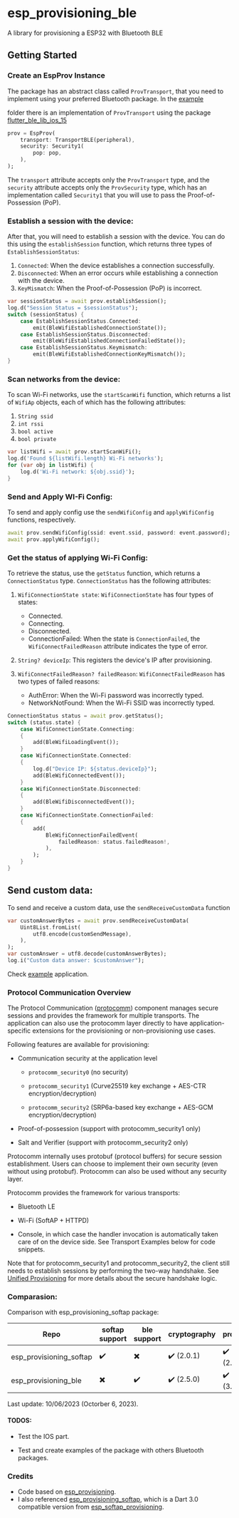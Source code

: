 # esp_provisioning_ble

A library for provisioning a ESP32 with Bluetooth BLE

## Getting Started

### Create an EspProv Instance

The package has an abstract class called `ProvTransport`, that you need to implement using your preferred Bluetooth package. In the [example](https://github.com/ogabrielinacio/esp_provisioning_ble/tree/main/example)

folder there is an implementation of `ProvTransport` using the package [flutter_ble_lib_ios_15](https://github.com/davejlin/flutter_ble_lib_ios_15) 

```dart
prov = EspProv(
    transport: TransportBLE(peripheral),
    security: Security1(
        pop: pop,
    ),
);
```

The `transport` attribute accepts only the `ProvTransport` type, and the `security` attribute accepts only the `ProvSecurity` type, which has an implementation called `Security1` that you will use to pass the Proof-of-Possession (PoP).

### Establish a session with the device:

After that, you will need to establish a session with the device. You can do this using the `establishSession` function, which returns three types of `EstablishSessionStatus`:

1. `Connected`: When the device establishes a connection successfully.
2. `Disconnected`: When an error occurs while establishing a connection with the device.
3. `KeyMismatch`: When the Proof-of-Possession (PoP) is incorrect.

```dart
var sessionStatus = await prov.establishSession();
log.d("Session Status = $sessionStatus");
switch (sessionStatus) {
    case EstablishSessionStatus.Connected:
        emit(BleWifiEstablishedConnectionState());
    case EstablishSessionStatus.Disconnected:
        emit(BleWifiEstablishedConnectionFailedState());
    case EstablishSessionStatus.Keymismatch:
        emit(BleWifiEstablishedConnectionKeyMismatch());
}
```

### Scan networks from the device:

To scan Wi-Fi networks, use the `startScanWifi` function, which returns a list of `WifiAp` objects, each of which has the following attributes:

1. `String ssid`
2. `int rssi`
3. `bool active`
4. `bool private`

```dart
var listWifi = await prov.startScanWiFi();
log.d('Found ${listWifi.length} Wi-Fi networks');
for (var obj in listWifi) {
    log.d('Wi-Fi network: ${obj.ssid}');
}
```

### Send and Apply WI-Fi Config:

To send and apply  config use the `sendWifiConfig` and `applyWifiConfig`  functions, respectively.

```dart
await prov.sendWifiConfig(ssid: event.ssid, password: event.password);
await prov.applyWifiConfig();
```

### Get the status of applying Wi-Fi Config:

To retrieve the status, use the `getStatus` function, which returns a `ConnectionStatus` type. `ConnectionStatus` has the following attributes:

1. `WifiConnectionState state`: `WifiConnectionState` has four types of states:
   
   - Connected.
   - Connecting.
   - Disconnected.
   - ConnectionFailed: When the state is `ConnectionFailed`, the `WifiConnectFailedReason` attribute indicates the type of error.

2. `String? deviceIp`: This registers the device's IP after provisioning.

3. `WifiConnectFailedReason? failedReason`: `WifiConnectFailedReason` has two types of failed reasons:
   
   - AuthError: When the Wi-Fi password was incorrectly typed.
   - NetworkNotFound: When the Wi-Fi SSID was incorrectly typed.

```dart
ConnectionStatus status = await prov.getStatus();
switch (status.state) {
    case WifiConnectionState.Connecting:
    {
        add(BleWifiLoadingEvent());
    }
    case WifiConnectionState.Connected:
    {
        log.d("Device IP: ${status.deviceIp}");
        add(BleWifiConnectedEvent());
    }
    case WifiConnectionState.Disconnected:
    {
        add(BleWifiDisconnectedEvent());
    }
    case WifiConnectionState.ConnectionFailed:
    {
        add(
            BleWifiConnectionFailedEvent(
                failedReason: status.failedReason!,
            ),
        );
    }
}
```

## Send custom data:

To send and receive a custom data, use the `sendReceiveCustomData`  function

```dart
var customAnswerBytes = await prov.sendReceiveCustomData(
    Uint8List.fromList(
        utf8.encode(customSendMessage),
    ),
);
var customAnswer = utf8.decode(customAnswerBytes);
log.i("Custom data answer: $customAnswer");
```

Check [example](https://github.com/ogabrielinacio/esp_provisioning_ble/tree/main/example) application.

### Protocol Communication Overview

The Protocol Communication ([protocomm](https://docs.espressif.com/projects/esp-idf/en/latest/esp32/api-reference/provisioning/protocomm.html#overview)) component manages secure 
sessions and provides the framework for multiple transports. The 
application can also use the protocomm layer directly to have 
application-specific extensions for the provisioning or non-provisioning
 use cases.

Following features are available for provisioning:

* Communication security at the application level
  
  * `protocomm_security0` (no security)
  
  * `protocomm_security1` (Curve25519 key exchange + AES-CTR encryption/decryption)
  
  * `protocomm_security2` (SRP6a-based key exchange + AES-GCM encryption/decryption)

* Proof-of-possession (support with protocomm_security1 only)

* Salt and Verifier (support with protocomm_security2 only)

Protocomm internally uses protobuf (protocol buffers) for secure 
session establishment. Users can choose to implement their own security 
(even without using protobuf). Protocomm can also be used without any 
security layer.

Protocomm provides the framework for various transports:

- Bluetooth LE

- Wi-Fi (SoftAP + HTTPD)

- Console, in which case the handler invocation is automatically 
  taken care of on the device side. See Transport Examples below for code 
  snippets.

Note that for protocomm_security1 and protocomm_security2, the client
 still needs to establish sessions by performing the two-way handshake. 
See [Unified Provisioning](https://docs.espressif.com/projects/esp-idf/en/latest/esp32/api-reference/provisioning/provisioning.html) for more details about the secure handshake logic.

### Comparasion:

Comparison with esp_provisioning_softap package:

| Repo                    | softap support | ble support | cryptography | protobuf   |
| ----------------------- | -------------- | ----------- | ------------ | ---------- |
| esp_provisioning_softap | ✔️             | ✖️          | ✔️ (2.0.1)   | ✔️ (2.0.0) |
| esp_provisioning_ble    | ✖️             | ✔️          | ✔️ (2.5.0)   | ✔️ (3.0.0) |

Last update: 10/06/2023 (Octorber 6, 2023).

#### TODOS:

- Test the IOS part.

- Test and create examples of the package with others Bluetooth packages.

### Credits

- Code based on [esp_provisioning](https://github.com/unicloudvn/esp_provisioning/tree/master).
- I also referenced [esp_provisioning_softap](https://github.com/nicop2000/esp_provisioning_softap), which is a Dart 3.0 compatible version from [esp_softap_provisioning](https://github.com/omert08/esp_softap_provisioning).
